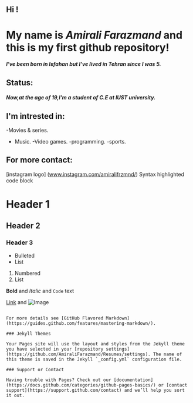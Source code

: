 
 
## Hi !

# My name is  **_Amirali Farazmand_** and this is my first github repository!

##### I've been born in Isfahan but I've lived in Tehran since I was 5.

## Status:
##### Now,at the age of 19,I'm a student of C.E at IUST university.


## I'm intrested in:
-Movies & series.
- Music.
-Video games.
-programming.
-sports.
 
 ## For more contact:
 
 [instagram logo] (www.instagram.com/amiralifrzmnd/)
Syntax highlighted code block

# Header 1
## Header 2
### Header 3

- Bulleted
- List

1. Numbered
2. List

**Bold** and _Italic_ and `Code` text

[Link](url) and ![Image](src)
```

For more details see [GitHub Flavored Markdown](https://guides.github.com/features/mastering-markdown/).

### Jekyll Themes

Your Pages site will use the layout and styles from the Jekyll theme you have selected in your [repository settings](https://github.com/AmiraliFarazmand/Resumes/settings). The name of this theme is saved in the Jekyll `_config.yml` configuration file.

### Support or Contact

Having trouble with Pages? Check out our [documentation](https://docs.github.com/categories/github-pages-basics/) or [contact support](https://support.github.com/contact) and we’ll help you sort it out.
